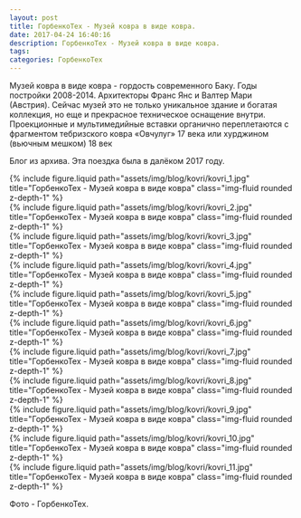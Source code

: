 ```yaml
---
layout: post
title: ГорбенкоТех - Музей ковра в виде ковра.
date: 2017-04-24 16:40:16
description: ГорбенкоТех - Музей ковра в виде ковра.
tags: 
categories: ГорбенкоТех
---
```


Музей ковра в виде ковра - гордость современного Баку. Годы постройки 2008-2014. Архитекторы Франс Янс и Валтер Мари (Австрия). Сейчас музей это не только уникальное здание и богатая коллекция, но еще и прекрасное техническое оснащение внутри. Проекционные и мультимедийные вставки органично переплетаются с фрагментом тебризского ковра «Овчулуг» 17 века или хурджином (вьючным мешком) 18 век

Блог из архива. Эта поездка была в далёком 2017 году.

<div class="row justify-content-sm-center">
    <div class="col-sm-8 mt-3 mt-md-0">
        {% include figure.liquid path="assets/img/blog/kovri/kovri_1.jpg" title="ГорбенкоТех - Музей ковра в виде ковра" class="img-fluid rounded z-depth-1" %}
    </div>
</div> 

<div class="row justify-content-sm-center">
    <div class="col-sm-8 mt-3 mt-md-0">
        {% include figure.liquid path="assets/img/blog/kovri/kovri_2.jpg" title="ГорбенкоТех - Музей ковра в виде ковра" class="img-fluid rounded z-depth-1" %}
    </div>
</div> 

<div class="row justify-content-sm-center">
    <div class="col-sm-8 mt-3 mt-md-0">
        {% include figure.liquid path="assets/img/blog/kovri/kovri_3.jpg" title="ГорбенкоТех - Музей ковра в виде ковра" class="img-fluid rounded z-depth-1" %}
    </div>
</div> 

<div class="row justify-content-sm-center">
    <div class="col-sm-8 mt-3 mt-md-0">
        {% include figure.liquid path="assets/img/blog/kovri/kovri_4.jpg" title="ГорбенкоТех - Музей ковра в виде ковра" class="img-fluid rounded z-depth-1" %}
    </div>
</div> 

<div class="row justify-content-sm-center">
    <div class="col-sm-8 mt-3 mt-md-0">
        {% include figure.liquid path="assets/img/blog/kovri/kovri_5.jpg" title="ГорбенкоТех - Музей ковра в виде ковра" class="img-fluid rounded z-depth-1" %}
    </div>
</div> 

<div class="row justify-content-sm-center">
    <div class="col-sm-8 mt-3 mt-md-0">
        {% include figure.liquid path="assets/img/blog/kovri/kovri_6.jpg" title="ГорбенкоТех - Музей ковра в виде ковра" class="img-fluid rounded z-depth-1" %}
    </div>
</div> 

<div class="row justify-content-sm-center">
    <div class="col-sm-8 mt-3 mt-md-0">
        {% include figure.liquid path="assets/img/blog/kovri/kovri_7.jpg" title="ГорбенкоТех - Музей ковра в виде ковра" class="img-fluid rounded z-depth-1" %}
    </div>
</div> 

<div class="row justify-content-sm-center">
    <div class="col-sm-8 mt-3 mt-md-0">
        {% include figure.liquid path="assets/img/blog/kovri/kovri_8.jpg" title="ГорбенкоТех - Музей ковра в виде ковра" class="img-fluid rounded z-depth-1" %}
    </div>
</div> 

<div class="row justify-content-sm-center">
    <div class="col-sm-8 mt-3 mt-md-0">
        {% include figure.liquid path="assets/img/blog/kovri/kovri_9.jpg" title="ГорбенкоТех - Музей ковра в виде ковра" class="img-fluid rounded z-depth-1" %}
    </div>
</div> 

<div class="row justify-content-sm-center">
    <div class="col-sm-8 mt-3 mt-md-0">
        {% include figure.liquid path="assets/img/blog/kovri/kovri_10.jpg" title="ГорбенкоТех - Музей ковра в виде ковра" class="img-fluid rounded z-depth-1" %}
    </div>
</div> 

<div class="row justify-content-sm-center">
    <div class="col-sm-8 mt-3 mt-md-0">
        {% include figure.liquid path="assets/img/blog/kovri/kovri_11.jpg" title="ГорбенкоТех - Музей ковра в виде ковра" class="img-fluid rounded z-depth-1" %}
    </div>
</div> 

Фото - ГорбенкоТех.
